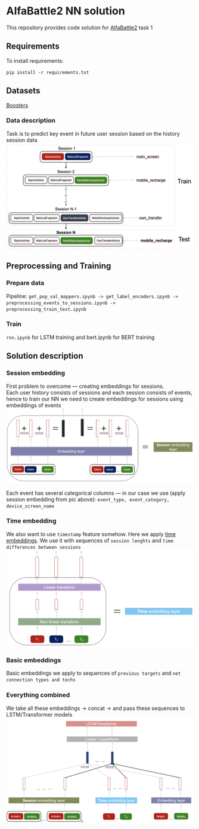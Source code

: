 # AlfaBattle2 NN solution

This repository provides code solution for [AlfaBattle2](https://alfabattle.ru/2) task 1 

## Requirements

To install requirements:

```setup
pip install -r requirements.txt
```

## Datasets
[Boosters](https://boosters.pro/championship/alfabattle2/overview)
### Data description
Task is to predict key event in future user session based on the history session data
![png](diagrams/data.png)

## Preprocessing and Training
### Prepare data
Pipeline: `get_pop_val_mappers.ipynb -> get_label_encoders.ipynb -> preprocessing_events_to_sessions.ipynb -> preprocessing_train_test.ipynb`

### Train
`rnn.ipynb` for LSTM training and bert.ipynb for BERT training

## Solution description
### Session embedding
First problem to overcome — creating embeddings for sessions.  
Each user history consists of sessions and each session consists of events, hence to train our NN we need to create embeddings for sessions using embeddings of events  
![png](diagrams/sess_emb.png)  

Each event has several categorical columns — in our case we use (apply session embedding from pic above): `event_type, event_category, device_screen_name`

### Time embedding
We also want to use `timestamp` feature somehow. Here we apply [time embeddings](https://arxiv.org/abs/1708.00065). We use it with sequences of `session lenghts` and `time differences between sessions`  
![png](diagrams/time_emb.png)   

### Basic embeddings  
Basic embeddings we apply to sequences of `previous targets` and `net connection types and techs`  

### Everything combined
We take all these embeddings -> concat -> and pass these sequences to LSTM/Transformer models  
![png](diagrams/whole.png)  
